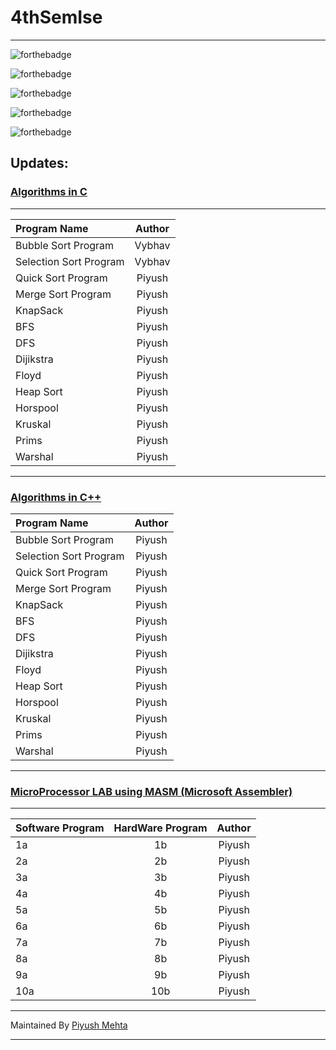 # 4thSemIse
----------

![forthebadge](https://forthebadge.com/images/badges/built-with-love.svg)

![forthebadge](https://forthebadge.com/images/badges/60-percent-of-the-time-works-every-time.svg)

![forthebadge](https://forthebadge.com/images/badges/made-with-c.svg)

![forthebadge](https://forthebadge.com/images/badges/makes-people-smile.svg)

![forthebadge](https://forthebadge.com/images/badges/you-didnt-ask-for-this.svg)

## Updates:

### [Algorithms in C](https://github.com/piyush97/4thSemIse/tree/master/Algorithm%20Lab%20Programs%20C)
-----

| Program Name | Author |
|:-------|:------:|
| Bubble Sort Program | Vybhav|
|Selection Sort Program|Vybhav|
|Quick Sort Program|Piyush|
|Merge Sort Program|Piyush|
|KnapSack|Piyush|
|BFS|Piyush|
|DFS|Piyush|
|Dijikstra|Piyush|
|Floyd|Piyush|
|Heap Sort|Piyush|
|Horspool|Piyush|
|Kruskal|Piyush|
|Prims|Piyush|
|Warshal|Piyush|

-----------

### [Algorithms in C++](https://github.com/piyush97/4thSemIse/tree/master/Algorithms%20in%20C%2B%2B)


| Program Name | Author |
|:-------|:------:|
| Bubble Sort Program | Piyush|
|Selection Sort Program|Piyush|
|Quick Sort Program|Piyush|
|Merge Sort Program|Piyush|
|KnapSack|Piyush|
|BFS|Piyush|
|DFS|Piyush|
|Dijikstra|Piyush|
|Floyd|Piyush|
|Heap Sort|Piyush|
|Horspool|Piyush|
|Kruskal|Piyush|
|Prims|Piyush|
|Warshal|Piyush|

-----

### [MicroProcessor LAB using MASM (Microsoft Assembler)](https://github.com/piyush97/4thSemIse/tree/master/MicroProcessor%20Lab%20Programs)
------

|Software Program |HardWare Program | Author |
|:-------|:------:|:-------:|
| 1a | 1b | Piyush|
| 2a | 2b | Piyush|
| 3a | 3b | Piyush|
| 4a | 4b | Piyush|
| 5a | 5b | Piyush|
| 6a | 6b | Piyush|
| 7a | 7b | Piyush|
| 8a | 8b | Piyush|
| 9a | 9b | Piyush|
| 10a | 10b | Piyush|


-----------------
Maintained By [Piyush Mehta](https://github.com/piyush97)

------------------
